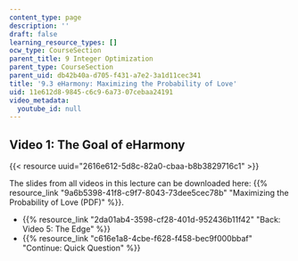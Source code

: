 ```yaml
---
content_type: page
description: ''
draft: false
learning_resource_types: []
ocw_type: CourseSection
parent_title: 9 Integer Optimization
parent_type: CourseSection
parent_uid: db42b40a-d705-f431-a7e2-3a1d11cec341
title: '9.3 eHarmony: Maximizing the Probability of Love'
uid: 11e612d8-9845-c6c9-6a73-07cebaa24191
video_metadata:
  youtube_id: null
---
```

## Video 1: The Goal of eHarmony

{{< resource uuid="2616e612-5d8c-82a0-cbaa-b8b3829716c1" >}}

The slides from all videos in this lecture can be downloaded here: {{% resource_link "9a6b5398-41f8-c9f7-8043-73dee5cec78b" "Maximizing the Probability of Love (PDF)" %}}.

- {{% resource_link "2da01ab4-3598-cf28-401d-952436b11f42" "Back: Video 5: The Edge" %}}
- {{% resource_link "c616e1a8-4cbe-f628-f458-bec9f000bbaf" "Continue: Quick Question" %}}